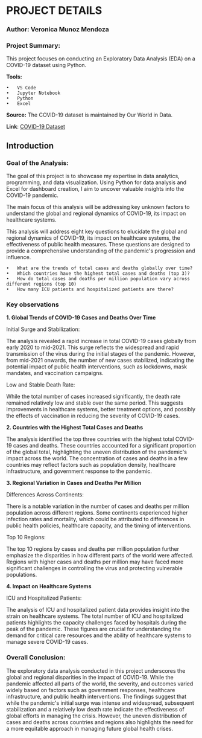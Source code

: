 # PROJECT DETAILS

### Author: Veronica Munoz Mendoza

### Project Summary: 
This project focuses on conducting an Exploratory Data Analysis (EDA) on a COVID-19 dataset using Python.

**Tools:**

	•	VS Code
	•	Jupyter Notebook
	•	Python
	•	Excel

**Source:** The COVID-19 dataset is maintained by Our World in Data.

**Link**: [COVID-19 Dataset](https://github.com/owid/covid-19-data/tree/master/public/data)



## Introduction

### Goal of the Analysis: 

The goal of this project is to showcase my expertise in data analytics, programming, and data visualization. Using Python for data analysis and Excel for dashboard creation, I aim to uncover valuable insights into the COVID-19 pandemic.

The main focus of this analysis will be addressing key unknown factors to understand the global and regional dynamics of COVID-19, its impact on healthcare systems.

This analysis will address eight key questions to elucidate the global and regional dynamics of COVID-19, its impact on healthcare systems, the effectiveness of public health measures. These questions are designed to provide a comprehensive understanding of the pandemic's progression and influence.


	•	What are the trends of total cases and deaths globally over time?
	•	Which countries have the highest total cases and deaths (top 3)?
	•	How do total cases and deaths per million population vary across different regions (top 10)
	•	How many ICU patients and hospitalized patients are there?

### Key observations

**1. Global Trends of COVID-19 Cases and Deaths Over Time**

Initial Surge and Stabilization:

The analysis revealed a rapid increase in total COVID-19 cases globally from early 2020 to mid-2021. This surge reflects the widespread and rapid transmission of the virus during the initial stages of the pandemic. However, from mid-2021 onwards, the number of new cases stabilized, indicating the potential impact of public health interventions, such as lockdowns, mask mandates, and vaccination campaigns.

Low and Stable Death Rate:

While the total number of cases increased significantly, the death rate remained relatively low and stable over the same period. This suggests improvements in healthcare systems, better treatment options, and possibly the effects of vaccination in reducing the severity of COVID-19 cases.

**2. Countries with the Highest Total Cases and Deaths**

The analysis identified the top three countries with the highest total COVID-19 cases and deaths. These countries accounted for a significant proportion of the global total, highlighting the uneven distribution of the pandemic's impact across the world. The concentration of cases and deaths in a few countries may reflect factors such as population density, healthcare infrastructure, and government response to the pandemic.

**3. Regional Variation in Cases and Deaths Per Million**

Differences Across Continents:

There is a notable variation in the number of cases and deaths per million population across different regions. Some continents experienced higher infection rates and mortality, which could be attributed to differences in public health policies, healthcare capacity, and the timing of interventions.

Top 10 Regions:

The top 10 regions by cases and deaths per million population further emphasize the disparities in how different parts of the world were affected. Regions with higher cases and deaths per million may have faced more significant challenges in controlling the virus and protecting vulnerable populations.

**4. Impact on Healthcare Systems**

ICU and Hospitalized Patients: 

The analysis of ICU and hospitalized patient data provides insight into the strain on healthcare systems. The total number of ICU and hospitalized patients highlights the capacity challenges faced by hospitals during the peak of the pandemic. These figures are crucial for understanding the demand for critical care resources and the ability of healthcare systems to manage severe COVID-19 cases.


### Overall Conclusion:

The exploratory data analysis conducted in this project underscores the global and regional disparities in the impact of COVID-19. While the pandemic affected all parts of the world, the severity, and outcomes varied widely based on factors such as government responses, healthcare infrastructure, and public health interventions. The findings suggest that while the pandemic's initial surge was intense and widespread, subsequent stabilization and a relatively low death rate indicate the effectiveness of global efforts in managing the crisis. However, the uneven distribution of cases and deaths across countries and regions also highlights the need for a more equitable approach in managing future global health crises.























